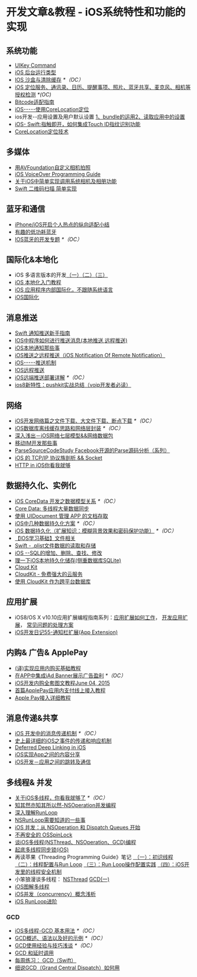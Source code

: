 # 开发文章&教程 - iOS系统特性和功能的实现
## 系统功能
- [UIKey Command][1]
- [iOS 后台运行类型][2]
- [IOS 沙盒与清除缓存][3] _\*（OC）_
- [iOS 定位服务、通讯录、日历、提醒事项、照片、蓝牙共享、麦克风、相机等授权检测][4] _\*(OC)_
- [Bitcode适配指南][5]
- [iOS-----使用CoreLocation定位][6]
- ios开发--应用设置及用户默认设置 [1、bundle的运用][7][2、读取应用中的设置][8]
- [iOS- Swift:指触即开，如何集成Touch ID指纹识别功能][9]
- [CoreLocation定位技术][10]

## 多媒体
- [用AVFoundation自定义相机拍照][11]
- [iOS VoiceOver Programming Guide][12]
- [关于iOS中简单实现调用系统相机及相册功能][13]
- [Swift 二维码扫描 简单实现][14]

## 蓝牙和通信
- [iPhone/iOS开启个人热点的纵向适配小结][15]
- [有趣的低功耗蓝牙][16]
- [IOS蓝牙的开发专题][17] _\*（OC）_

## 国际化&本地化
- iOS 多语言版本的开发[（一）][18][（二）][19][（三）][20]
- [iOS 本地化入门教程][21]
- [iOS 应用程序内部国际化，不跟随系统语言][22]
- [iOS国际化][23]

## 消息推送
- [Swift 通知推送新手指南][24]
- [IOS中程序如何进行推送消息(本地推送,远程推送)][25]
- [iOS本地通知那些事][26]
- [iOS推送之远程推送（iOS Notification Of Remote Notification）][27]
- [iOS-----推送机制][28]
- [IOS远程推送][29]
- [iOS远端推送部署详解][30] _\*（OC）_
- [ios8新特性：pushkit实战总结（voip开发者必读）][31]

## 网络
- [iOS开发网络篇之文件下载、大文件下载、断点下载][32] _\*（OC）_
- [iOS数据库离线缓存思路和网络层封装][33] _\*（OC）_
- [深入浅出－iOS网络七层模型&&网络数据包][34]
- [移动IM开发那些事][35]
- [ParseSourceCodeStudy Facebook开源的Parse源码分析（系列）][36]
- [iOS 的 TCP/IP 协议族剖析 && Socket][37]
- [HTTP in iOS你看我就够][38]

## 数据持久化、实例化
- [iOS CoreData 开发之数据模型关系][39] _\*（OC）_
- [Core Data: 多线程大量数据同步][40]
- [使用 UIDocument 管理 APP 的文档存取][41]
- [iOS中几种数据持久化方案][42] _\*（OC）_
- [iOS 数据持久化（扩展知识：模糊背景效果和密码保护功能）][43] _\*（OC）_
- [【IOS学习基础】文件相关][44]
- [Swift - .plist文件数据的读取和存储][45]
- [iOS --SQL的增加、删除、查找、修改][46]
- [理一下iOS本地持久化储存(侧重数据库SQLite)][47]
- [Cloud Kit][48]
- [CloudKit - 免费强大的云服务][49]
- [使用 CloudKit 作为跨平台数据库][50]

## 应用扩展
- iOS8/OS X v10.10应用扩展编程指南系列：[应用扩展如何工作][51]， [开发应用扩展][52]， [常见问题的处理方案][53] 
- [iOS开发日记55-通知栏扩展(App Extension)][54]

## 内购& 广告& ApplePay
- [(译)实现应用内购买基础教程][55]
- [在APP中集成iAd Banner展示广告盈利][56] _\*（OC）_
- [iOS开发内购全套图文教程June 04, 2015][57]
- [首篇ApplePay应用内支付线上接入教程][58]
- [Apple Pay接入详细教程][59]

## 消息传递&共享
- [iOS 开发中的消息传递机制][60] _\*（OC）_
- [史上最详细的iOS之事件的传递和响应机制][61]
- [Deferred Deep Linking in iOS][62]
- [iOS实现App之间的内容分享][63]
- [iOS开发－应用之间的跳转及通信][64]　

## 多线程& 并发
- [关于iOS多线程，你看我就够了][65] _\*（OC）_
- [知其然亦知其所以然-NSOperation并发编程][66]
- [深入理解RunLoop][67]
- [NSRunLoop需要知道的一些事][68]
- [iOS 并发：从 NSOperation 和 Dispatch Queues 开始][69]
- [不再安全的 OSSpinLock][70]
- [谈iOS多线程(NSThread、NSOperation、GCD)编程][71]
- [起底多线程同步锁(iOS)][72]
- 再读苹果《Threading Programming Guide》笔记 [ （一）：初识线程][73] [（二）：线程配置与Run Loop][74] [（三）：Run Loop操作配置实践][75] [（四）：iOS开发里的线程安全机制][76]
- 小笨狼漫谈多线程： [NSThread][77] [GCD(一)][78]
- [iOS图解多线程][79]
- [iOS并发（concurrency）概念浅析][80]
- [iOS RunLoop进阶][81]

### GCD
- [iOS多线程-GCD 基本用法][82] _\*（OC）_
- [GCD概述、语法以及好的示例][83] _\*（OC）_
- [GCD使用经验与技巧浅谈][84] _\*（OC）_
- [GCD 和延时调用][85]
- [每周练习： GCD（Swift）][86]
- [细说GCD（Grand Central Dispatch）如何用][87]

[1]:	http://nshipster.cn/uikeycommand/
[2]:	http://www.cnblogs.com/maomishen/p/4933617.html
[3]:	http://www.cnblogs.com/jerehedu/p/4930593.html "IOS 沙盒与清除缓存"
[4]:	http://www.cnblogs.com/CocoonJin/p/4959877.html "iOS 定位服务、通讯录、日历、提醒事项、照片、蓝牙共享、麦克风、相机等授权检测"
[5]:	http://dzpqzb.com/2015/11/19/bitcode-open.html
[6]:	http://www.cnblogs.com/congli0220/p/5078187.html "iOS-----使用CoreLocation定位"
[7]:	http://www.cnblogs.com/azuo/p/5090718.html "ios开发--应用设置及用户默认设置【1、bundle的运用】"
[8]:	http://www.cnblogs.com/azuo/p/5098544.html "ios开发--应用设置及用户默认设置【2、读取应用中的设置】"
[9]:	http://www.cnblogs.com/qingche/p/5099333.html "iOS- Swift:指触即开，如何集成Touch ID指纹识别功能"
[10]:	http://www.cnblogs.com/ldnh/p/5334217.html "CoreLocation定位技术"
[11]:	http://www.cnblogs.com/Phelthas/p/5215230.html "用AVFoundation自定义相机拍照"
[12]:	http://geeklu.com/2016/03/ios-voiceover-programming-guide/
[13]:	http://www.jianshu.com/p/e70a184d1f32 "关于iOS中简单实现调用系统相机及相册功能"
[14]:	http://www.cnblogs.com/GGBigBong/p/5340134.html "Swift 二维码扫描 简单实现"
[15]:	http://blog.csdn.net/phunxm/article/details/42967035 "iPhone/iOS开启个人热点的纵向适配小结"
[16]:	http://www.cocoachina.com/ios/20160218/15307.html
[17]:	http://liuyanwei.jumppo.com/2015/07/17/ios-BLE-0.html
[18]:	http://www.devashen.com/blog/2016/01/14/localized01/ "iOS 多语言版本的开发（一）"
[19]:	http://www.devashen.com/blog/2016/01/15/localized02/ "iOS 多语言版本的开发（二）"
[20]:	http://www.devashen.com/blog/2016/01/18/localized03/ "iOS 多语言版本的开发（三）"
[21]:	http://segmentfault.com/a/1190000004182437 "iOS 本地化入门教程"
[22]:	http://www.cnblogs.com/jgCho/p/4958215.html "iOS 应用程序内部国际化，不跟随系统语言"
[23]:	http://mokai.github.io/2015/10/iOS%E5%9B%BD%E9%99%85%E5%8C%96/ "iOS国际化"
[24]:	http://swift.gg/2016/03/15/push-notification-ios/ "Swift 通知推送新手指南"
[25]:	http://www.cnblogs.com/wolfhous/p/5135711.html "IOS中程序如何进行推送消息(本地推送,远程推送)"
[26]:	http://segmentfault.com/a/1190000004295616 "iOS  本地通知那些事"
[27]:	http://www.jianshu.com/p/4b947569a548 "iOS推送之远程推送（iOS Notification Of Remote Notification）"
[28]:	http://www.cnblogs.com/congli0220/p/5085540.html "iOS-----推送机制"
[29]:	http://www.goofyy.com/blog/ios%E8%BF%9C%E7%A8%8B%E6%8E%A8%E9%80%81/ "IOS远程推送"
[30]:	http://hechen.info/2015/07/30/iOS-Push-Notification/
[31]:	http://blog.csdn.net/openglnewbee/article/details/44807191 "ios8新特性：pushkit实战总结（voip开发者必读）"
[32]:	http://www.jianshu.com/p/f65e32012f07
[33]:	http://www.jianshu.com/p/f2e59e98ab86 "iOS数据库离线缓存思路和网络层封装"
[34]:	http://www.jianshu.com/p/4b9d43c0571a "深入浅出－iOS网络七层模型&&网络数据包"
[35]:	http://xiangwangfeng.com/2015/05/20/%E7%A7%BB%E5%8A%A8IM%E5%BC%80%E5%8F%91%E9%82%A3%E4%BA%9B%E4%BA%8B/
[36]:	https://github.com/ChenYilong/ParseSourceCodeStudy
[37]:	http://www.cnblogs.com/8hao/p/5234689.html "iOS 的 TCP/IP 协议族剖析 && Socket"
[38]:	http://www.jianshu.com/p/42d9cc1dde10 "HTTP in iOS你看我就够"
[39]:	http://www.cnblogs.com/wws19125/p/5191218.html "iOS CoreData 开发之数据模型关系"
[40]:	http://www.jianshu.com/p/37ab8f336f76
[41]:	http://swiftcafe.io/2015/11/14/uidocument/
[42]:	http://www.cnblogs.com/allencelee/p/4975622.html "iOS中几种数据持久化方案"
[43]:	http://www.cnblogs.com/huangjianwu/p/4989573.html "iOS 数据持久化（扩展知识：模糊背景效果和密码保护功能）"
[44]:	http://www.cnblogs.com/silence-wzx/p/5140952.html "【IOS学习基础】文件相关"
[45]:	http://www.hangge.com/blog/cache/detail_888.html
[46]:	http://www.cnblogs.com/bolin-123/p/5309217.html "iOS --SQL的增加、删除、查找、修改"
[47]:	http://www.jianshu.com/p/10a26d01dc84 "理一下iOS本地持久化储存(侧重数据库SQLite)"
[48]:	http://nshipster.cn/cloudkit/
[49]:	http://swiftcafe.io/2015/11/13/cafe-time-cloudkit/
[50]:	http://tips.producter.io/shi-yong-cloudkit-zuo-wei-kua-ping-tai-shu-ju-ku/
[51]:	http://www.devtalking.com/articles/understand-how-an-extension-works/ "应用扩展如何工作"
[52]:	http://www.devtalking.com/articles/creating-an-app-extension/ "开发应用扩展"
[53]:	http://www.devtalking.com/articles/handling-common-scenarios/ "常见问题的处理方案"
[54]:	http://www.cnblogs.com/Twisted-Fate/p/5075813.html "iOS开发日记55-通知栏扩展(App Extension)"
[55]:	http://www.jianshu.com/p/741b2a044e78
[56]:	http://www.cocoachina.com/ios/20140928/9780.html
[57]:	http://allluckly.cn/ios%E6%94%AF%E4%BB%98/iOS%E5%BC%80%E5%8F%912015%E5%B9%B4%E6%9C%80%E6%96%B0%E5%86%85%E8%B4%AD%E6%95%99%E7%A8%8B "iOS开发内购全套图文教程June 04, 2015"
[58]:	http://zyden.vicp.cc/applepay/ "首篇ApplePay应用内支付线上接入教程"
[59]:	http://www.jianshu.com/p/738aee78ba52 "Apple Pay接入详细教程"
[60]:	http://objccn.io/issue-7-4/
[61]:	http://www.jianshu.com/p/2e074db792ba
[62]:	http://tech.glowing.com/cn/deferred-deep-linking-and-branch-sdk-in-ios/ "Deferred Deep Linking in iOS"
[63]:	http://www.jianshu.com/p/88a08d66894f "iOS实现App之间的内容分享"
[64]:	http://www.cnblogs.com/GarveyCalvin/p/4877115.html "iOS开发－应用之间的跳转及通信"
[65]:	http://www.jianshu.com/p/0b0d9b1f1f19
[66]:	http://www.jianshu.com/p/ebb3e42049fd "知其然亦知其所以然-NSOperation并发编程"
[67]:	http://blog.ibireme.com/2015/05/18/runloop/ "深入理解RunLoop"
[68]:	https://mp.weixin.qq.com/s?__biz=MzAwMjYwMTAwNw==&mid=403269344&idx=1&sn=6363492cf8ed066cd4581d9840ff089f
[69]:	http://swift.gg/2016/01/08/ios-concurrency-getting-started-with-nsoperation-and-dispatch-queues/ "iOS 并发：从 NSOperation 和 Dispatch Queues 开始"
[70]:	http://blog.ibireme.com/2016/01/16/spinlock_is_unsafe_in_ios/ "不再安全的 OSSpinLock"
[71]:	http://www.jianshu.com/p/6e6f4e005a0b "谈iOS多线程(NSThread、NSOperation、GCD)编程"
[72]:	http://springox.w18.net/?p=685 "起底多线程同步锁(iOS)"
[73]:	http://www.devtalking.com/articles/read-threading-programming-guide-1/
[74]:	http://geek.csdn.net/news/detail/55617
[75]:	http://geek.csdn.net/news/detail/56056
[76]:	http://geek.csdn.net/news/detail/56726
[77]:	http://www.jianshu.com/p/8ed06312d8bd "小笨狼漫谈多线程：NSThread"
[78]:	http://www.jianshu.com/p/c2b14bb999de "小笨狼漫谈多线程：GCD(一)"
[79]:	http://www.henishuo.com/ios-multithread-detail/ "iOS图解多线程"
[80]:	http://shellhue.github.io/2016/03/29/concurrency/
[81]:	http://www.jianshu.com/p/2c067bdc7e47 "iOS RunLoop进阶"
[82]:	http://www.jianshu.com/p/e0928a243373
[83]:	https://github.com/bboyfeiyu/iOS-tech-frontier/blob/master/issue-2/GCD%E6%A6%82%E8%BF%B0%E3%80%81%E8%AF%AD%E6%B3%95%E4%BB%A5%E5%8F%8A%E5%A5%BD%E7%9A%84%E7%A4%BA%E4%BE%8B.md
[84]:	http://tutuge.me/2015/04/03/something-about-gcd/
[85]:	http://swifter.tips/gcd-delay-call/
[86]:	https://github.com/icepy/_posts/issues/14
[87]:	https://github.com/ming1016/study/wiki/%E7%BB%86%E8%AF%B4GCD%EF%BC%88Grand-Central-Dispatch%EF%BC%89%E5%A6%82%E4%BD%95%E7%94%A8 "细说GCD（Grand Central Dispatch）如何用"